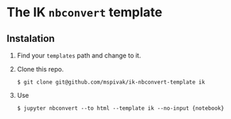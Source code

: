 # The IK `nbconvert` template

## Instalation

1. Find your `templates` path and change to it.

2. Clone this repo.
    ```
    $ git clone git@github.com/mspivak/ik-nbconvert-template ik
    ```

3. Use
    ```
    $ jupyter nbconvert --to html --template ik --no-input {notebook}
